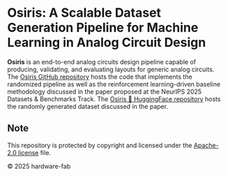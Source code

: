 # Osiris: A Scalable Dataset Generation Pipeline for Machine Learning in Analog Circuit Design

**Osiris** is an end-to-end analog circuits design pipeline capable of producing, validating, and evaluating layouts for generic analog circuits.
The [Osiris GitHub repository](https://github.com/hardware-fab/osiris) hosts the code that implements the randomized pipeline as well as the reinforcement learning-driven baseline methodology discussed 
in the paper proposed at the NeurIPS 2025 Datasets & Benchmarks Track.
The [Osiris 🤗 HuggingFace repository]() hosts the randomly generated dataset discussed in the paper.

## Note
This repository is protected by copyright and licensed under the [Apache-2.0 license](https://github.com/hardware-fab/chameleon/blob/main/LICENSE) file.

© 2025 hardware-fab
